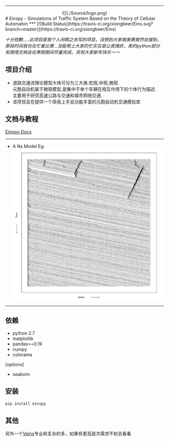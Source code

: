 ***
<center>![](./Source/logo.png)</center>
# Einspy - Simulations of Traffic System Based on the Theory of Cellular Automaton
***
[![Build Status](https://travis-ci.org/xiongbeer/Eins.svg?branch=master)](https://travis-ci.org/xiongbeer/Eins)

*十分抱歉.....此项目是我个人闲暇之余写的项目，没想到大家做美赛竟然会搜到，那段时间我也在忙着比赛...没能帮上大家的忙实在是让我愧疚，库的python部分和使用文档会在寒假期间尽量完成，另祝大家新年快乐～～*

## 项目介绍
* 道路交通流理论模型大体可分为三大类:宏观,中观,微观.  
元胞自动机属于微观模型,是集中于单个车辆在相互作用下的个体行为描述.  
主要用于研究高速公路与交通和城市网络交通.
* 该项目旨在提供一个简易上手且功能丰富的元胞自动机交通模拟库

## 文档与教程
[Einspy-Docs](http://veinsdocs.readthedocs.io/zh_CN/latest/index.html)


 ***
* A Ns Model Eg:
![](./Source/demo2.jpg)

 ***  

## 依赖
* python 2.7
* matplotlib
* pandas>=0.19
* numpy
* colorama  

[options]
* seaborn

## 安装
```
pip install einspy
``` 

## 其他
另外一个[Veins](https://github.com/sommer/veins)专业和复杂的多，如果有更高层次需求不妨去看看
